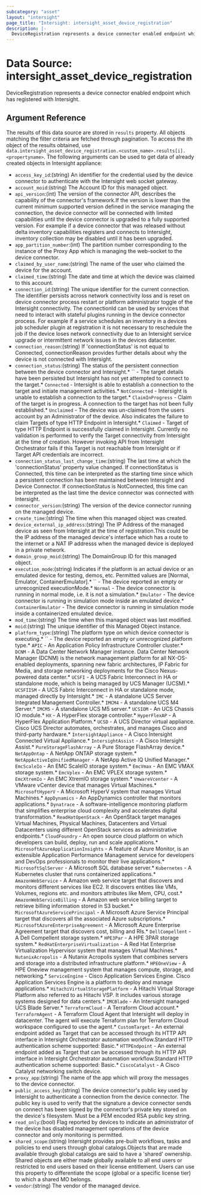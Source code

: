 ```yaml
---
subcategory: "asset"
layout: "intersight"
page_title: "Intersight: intersight_asset_device_registration"
description: |-
  DeviceRegistration represents a device connector enabled endpoint which has registered with Intersight.
---
```


# Data Source: intersight_asset_device_registration
DeviceRegistration represents a device connector enabled endpoint which has registered with Intersight.
## Argument Reference
The results of this data source are stored in `results` property.
All objects matching the filter criteria are fetched through pagination.
To access the ith object of the results obtained, use `data.intersight_asset_device_registration.<custom_name>.results[i].<propertyname>`.
The following arguments can be used to get data of already created objects in Intersight appliance:
* `access_key_id`:(string) An identifier for the credential used by the device connector to authenticate with the Intersight web socket gateway. 
* `account_moid`:(string) The Account ID for this managed object. 
* `api_version`:(int) The version of the connector API, describes the capability of the connector's framework.If the version is lower than the current minimum supported version defined in the service managing the connection, the device connector will be connected with limited capabilities until the device connector is upgraded to a fully supported version. For example if a device connector that was released without delta inventory capabilities registers and connects to Intersight, inventory collection may be disabled until it has been upgraded. 
* `app_partition_number`:(int) The partition number corresponding to the instance of the Proxy App which is managing the web-socket to the device connector. 
* `claimed_by_user_name`:(string) The name of the user who claimed the device for the account. 
* `claimed_time`:(string) The date and time at which the device was claimed to this account. 
* `connection_id`:(string) The unique identifier for the current connection. The identifier persists across network connectivity loss and is reset on device connector process restart or platform administrator toggle of the Intersight connectivity. The connectionId can be used by services that need to interact with stateful plugins running in the device connector process. For example if a service schedules an inventory in a devices job scheduler plugin at registration it is not necessary to reschedule the job if the device loses network connectivity due to an Intersight service upgrade or intermittent network issues in the devices datacenter. 
* `connection_reason`:(string) If 'connectionStatus' is not equal to Connected, connectionReason provides further details about why the device is not connected with Intersight. 
* `connection_status`:(string) The status of the persistent connection between the device connector and Intersight.* `` - The target details have been persisted but Intersight has not yet attempted to connect to the target.* `Connected` - Intersight is able to establish a connection to the target and initiate management activities.* `NotConnected` - Intersight is unable to establish a connection to the target.* `ClaimInProgress` - Claim of the target is in progress. A connection to the target has not been fully established.* `Unclaimed` - The device was un-claimed from the users account by an Administrator of the device. Also indicates the failure to claim Targets of type HTTP Endpoint in Intersight.* `Claimed` - Target of type HTTP Endpoint is successfully claimed in Intersight. Currently no validation is performed to verify the Target connectivity from Intersight at the time of creation. However invoking API from Intersight Orchestrator fails if this Target is not reachable from Intersight or if Target API credentials are incorrect. 
* `connection_status_last_change_time`:(string) The last time at which the 'connectionStatus' property value changed. If connectionStatus is Connected, this time can be interpreted as the starting time since which a persistent connection has been maintained between Intersight and Device Connector. If connectionStatus is NotConnected, this time can be interpreted as the last time the device connector was connected with Intersight. 
* `connector_version`:(string) The version of the device connector running on the managed device. 
* `create_time`:(string) The time when this managed object was created. 
* `device_external_ip_address`:(string) The IP Address of the managed device as seen from Intersight at the time of registration.This could be the IP address of the managed device's interface which has a route to the internet or a NAT IP addresss when the managed device is deployed in a private network. 
* `domain_group_moid`:(string) The DomainGroup ID for this managed object. 
* `execution_mode`:(string) Indicates if the platform is an actual device or an emulated device for testing, demos, etc. Permitted values are [Normal, Emulator, ContainerEmulator].* `` - The device reported an empty or unrecognized executionMode.* `Normal` - The device connector is running in normal mode, i.e. it is not a simulation.* `Emulator` - The device connector is running in simulation mode inside an emulated device.* `ContainerEmulator` - The device connector is running in simulation mode inside a containerized emulated device. 
* `mod_time`:(string) The time when this managed object was last modified. 
* `moid`:(string) The unique identifier of this Managed Object instance. 
* `platform_type`:(string) The platform type on which device connector is executing.* `` - The device reported an empty or unrecognized platform type.* `APIC` - An Application Policy Infrastructure Controller cluster.* `DCNM` - A Data Center Network Manager instance. Data Center Network Manager (DCNM) is the network management platform for all NX-OS-enabled deployments, spanning new fabric architectures, IP Fabric for Media, and storage networking deployments for the Cisco Nexus-powered data center.* `UCSFI` - A UCS Fabric Interconnect in HA or standalone mode, which is being managed by UCS Manager (UCSM).* `UCSFIISM` - A UCS Fabric Interconnect in HA or standalone mode, managed directly by Intersight.* `IMC` - A standalone UCS Server Integrated Management Controller.* `IMCM4` - A standalone UCS M4 Server.* `IMCM5` - A standalone UCS M5 server.* `UCSIOM` - An UCS Chassis IO module.* `HX` - A HyperFlex storage controller.* `HyperFlexAP` - A HyperFlex Application Platform.* `UCSD` - A UCS Director virtual appliance. Cisco UCS Director automates, orchestrates, and manages Cisco and third-party hardware.* `IntersightAppliance` - A Cisco Intersight Connected Virtual Appliance.* `IntersightAssist` - A Cisco Intersight Assist.* `PureStorageFlashArray` - A Pure Storage FlashArray device.* `NetAppOntap` - A NetApp ONTAP storage system.* `NetAppActiveIqUnifiedManager` - A NetApp Active IQ Unified Manager.* `EmcScaleIo` - An EMC ScaleIO storage system.* `EmcVmax` - An EMC VMAX storage system.* `EmcVplex` - An EMC VPLEX storage system.* `EmcXtremIo` - An EMC XtremIO storage system.* `VmwareVcenter` - A VMware vCenter device that manages Virtual Machines.* `MicrosoftHyperV` - A Microsoft HyperV system that manages Virtual Machines.* `AppDynamics` - An AppDynamics controller that monitors applications.* `Dynatrace` - A software-intelligence monitoring platform that simplifies enterprise cloud complexity and accelerates digital transformation.* `ReadHatOpenStack` - An OpenStack target manages Virtual Machines, Physical Machines, Datacenters and Virtual Datacenters using different OpenStack services as administrative endpoints.* `CloudFoundry` - An open source cloud platform on which developers can build, deploy, run and scale applications.* `MicrosoftAzureApplicationInsights` - A feature of Azure Monitor, is an extensible Application Performance Management service for developers and DevOps professionals to monitor their live applications.* `MicrosoftSqlServer` - A Microsoft SQL database server.* `Kubernetes` - A Kubernetes cluster that runs containerized applications.* `AmazonWebService` - A Amazon web service target that discovers and monitors different services like EC2. It discovers entities like VMs, Volumes, regions etc. and monitors attributes like Mem, CPU, cost.* `AmazonWebServiceBilling` - A Amazon web service billing target to retrieve billing information stored in S3 bucket.* `MicrosoftAzureServicePrincipal` - A Microsoft Azure Service Principal target that discovers all the associated Azure subscriptions.* `MicrosoftAzureEnterpriseAgreement` - A Microsoft Azure Enterprise Agreement target that discovers cost, billing and RIs.* `DellCompellent` - A Dell Compellent storage system.* `HPE3Par` - A HPE 3PAR storage system.* `RedHatEnterpriseVirtualization` - A Red Hat Enterprise Virtualization Hypervisor system that manages Virtual Machines.* `NutanixAcropolis` - A Nutanix Acropolis system that combines servers and storage into a distributed infrastructure platform.* `HPEOneView` - A HPE Oneview management system that manages compute, storage, and networking.* `ServiceEngine` - Cisco Application Services Engine. Cisco Application Services Engine is a platform to deploy and manage applications.* `HitachiVirtualStoragePlatform` - A Hitachi Virtual Storage Platform also referred to as Hitachi VSP. It includes various storage systems designed for data centers.* `IMCBlade` - An Intersight managed UCS Blade Server.* `TerraformCloud` - A Terraform Cloud account.* `TerraformAgent` - A Terraform Cloud Agent that Intersight will deploy in datacenter. The agent will execute Terraform plan for Terraform Cloud workspace configured to use the agent.* `CustomTarget` - An external endpoint added as Target that can be accessed through its HTTP API interface in Intersight Orchestrator automation workflow.Standard HTTP authentication scheme supported: Basic.* `HTTPEndpoint` - An external endpoint added as Target that can be accessed through its HTTP API interface in Intersight Orchestrator automation workflow.Standard HTTP authentication scheme supported: Basic.* `CiscoCatalyst` - A Cisco Catalyst networking switch device. 
* `proxy_app`:(string) The name of the app which will proxy the messages to the device connector. 
* `public_access_key`:(string) The device connector's public key used by Intersight to authenticate a connection from the device connector. The public key is used to verify that the signature a device connector sends on connect has been signed by the connector's private key stored on the device's filesystem. Must be a PEM encoded RSA public key string. 
* `read_only`:(bool) Flag reported by devices to indicate an administrator of the device has disabled management operations of the device connector and only monitoring is permitted. 
* `shared_scope`:(string) Intersight provides pre-built workflows, tasks and policies to end users through global catalogs.Objects that are made available through global catalogs are said to have a 'shared' ownership. Shared objects are either made globally available to all end users or restricted to end users based on their license entitlement. Users can use this property to differentiate the scope (global or a specific license tier) to which a shared MO belongs. 
* `vendor`:(string) The vendor of the managed device. 
 